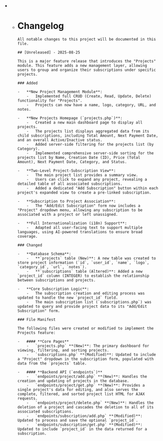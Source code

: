 - - # Changelog
    
        All notable changes to this project will be documented in this file.
    
        ## [Unreleased] - 2025-08-25
    
        This is a major feature release that introduces the "Projects" module. This feature adds a new management layer, allowing users to group and organize their subscriptions under specific projects.
    
        ### Added
    
        -   **New Project Management Module**:
            -   Implemented full CRUD (Create, Read, Update, Delete) functionality for "Projects".
            -   Projects can now have a name, logo, category, URL, and notes.
    
        -   **New Projects Homepage (`projects.php`)**:
            -   Created a new main dashboard page to display all projects.
            -   The projects list displays aggregated data from its child subscriptions, including Total Amount, Next Payment Date, and an overall Active/Inactive status.
            -   Added server-side filtering for the projects list (by Category).
            -   Implemented comprehensive server-side sorting for the projects list by Name, Creation Date (ID), Price (Total Amount), Next Payment Date, Category, and Status.
    
        -   **Two-Level Project-Subscription View**:
            -   The main project list provides a summary view.
            -   Users can click to expand any project, revealing a detailed table of all associated subscriptions.
            -   Added a dedicated "Add Subscription" button within each project's expanded view to create a pre-linked subscription.
    
        -   **Subscription to Project Association**:
            -   The "Add/Edit Subscription" form now includes a "Project" dropdown menu, allowing any subscription to be associated with a project or left unassigned.
    
        -   **Full Internationalization (i18n) Support**:
            -   Adapted all user-facing text to support multiple languages, using AI-powered translations to ensure broad coverage.
    
        ### Changed
    
        -   **Database Schema**:
            -   **`projects` table (New)**: A new table was created to store project information (`id`, `user_id`, `name`, `logo`, `category_id`, `url`, `notes`).
            -   **`subscriptions` table (Altered)**: Added a new `project_id` column (INTEGER) to establish the relationship between subscriptions and projects.
    
        -   **Core Subscription Logic**:
            -   The subscription creation and editing process was updated to handle the new `project_id` field.
            -   The main subscription list (`subscriptions.php`) was updated to query and provide project data to its "Add/Edit Subscription" form.
    
        ### File Manifest
    
        The following files were created or modified to implement the Projects feature:
    
        -   #### **Core Pages**
            -   `projects.php` **(New)**: The primary dashboard for viewing, filtering, and sorting projects.
            -   `subscriptions.php` **(Modified)**: Updated to include a "Project" dropdown in the subscription form, populated with data from the `projects` table.
    
        -   #### **Backend API (`endpoints`)**
            -   `endpoints/project/add.php` **(New)**: Handles the creation and updating of projects in the database.
            -   `endpoints/project/get.php` **(New)**: Provides a single project's data for editing, and also serves the complete, filtered, and sorted project list HTML for AJAX requests.
            -   `endpoints/project/delete.php` **(New)**: Handles the deletion of a project and cascades the deletion to all of its associated subscriptions.
            -   `endpoints/subscription/add.php` **(Modified)**: Updated to process and save the optional `project_id`.
            -   `endpoints/subscription/get.php` **(Modified)**: Updated to include `project_id` in the data returned for a subscription.
    